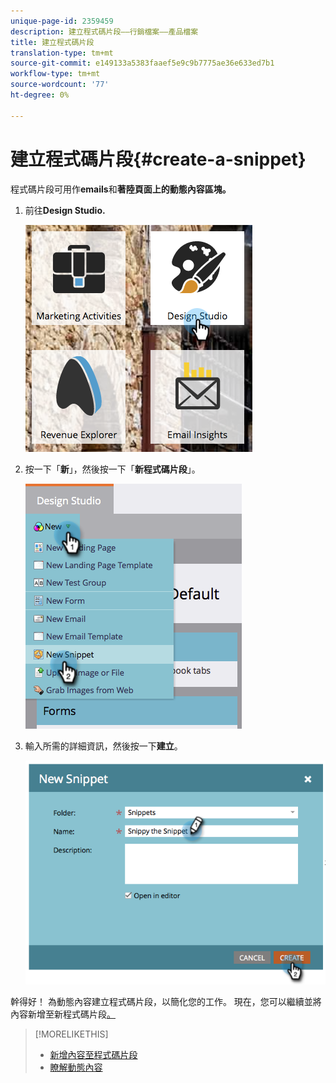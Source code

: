 ```yaml
---
unique-page-id: 2359459
description: 建立程式碼片段——行銷檔案——產品檔案
title: 建立程式碼片段
translation-type: tm+mt
source-git-commit: e149133a5383faaef5e9c9b7775ae36e633ed7b1
workflow-type: tm+mt
source-wordcount: '77'
ht-degree: 0%

---
```



# 建立程式碼片段{#create-a-snippet}

程式碼片段可用作&#x200B;**emails**&#x200B;和&#x200B;**著陸頁面上的動態內容區塊。**

1. 前往&#x200B;**Design Studio.**

   ![](assets/designstudio.png)

1. 按一下「**新**」，然後按一下「**新程式碼片段**」。

   ![](assets/image2014-9-16-8-50-4.png)

1. 輸入所需的詳細資訊，然後按一下&#x200B;**建立**。

   ![](assets/image2014-9-16-8-3a50-3a14.png)

幹得好！ 為動態內容建立程式碼片段，以簡化您的工作。 現在，您可以繼續並將內容新增至新程式碼片段[。](add-content-to-a-snippet.md)

>[!MORELIKETHIS]
>
>* [新增內容至程式碼片段](add-content-to-a-snippet.md)
>* [瞭解動態內容](../../../../product-docs/personalization/segmentation-and-snippets/segmentation/understanding-dynamic-content.md)

>



